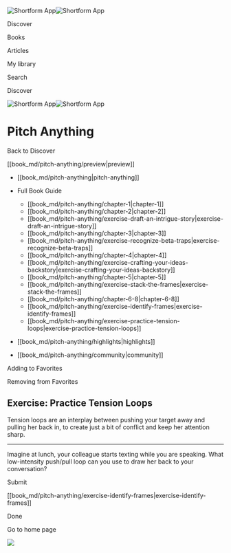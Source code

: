 ![Shortform App](/img/logo.36a2399e.svg)![Shortform App](/img/logo-dark.70c1b072.svg)

Discover

Books

Articles

My library

Search

Discover

![Shortform App](/img/logo.36a2399e.svg)![Shortform App](/img/logo-dark.70c1b072.svg)

# Pitch Anything

Back to Discover

[[book_md/pitch-anything/preview|preview]]

  * [[book_md/pitch-anything|pitch-anything]]
  * Full Book Guide

    * [[book_md/pitch-anything/chapter-1|chapter-1]]
    * [[book_md/pitch-anything/chapter-2|chapter-2]]
    * [[book_md/pitch-anything/exercise-draft-an-intrigue-story|exercise-draft-an-intrigue-story]]
    * [[book_md/pitch-anything/chapter-3|chapter-3]]
    * [[book_md/pitch-anything/exercise-recognize-beta-traps|exercise-recognize-beta-traps]]
    * [[book_md/pitch-anything/chapter-4|chapter-4]]
    * [[book_md/pitch-anything/exercise-crafting-your-ideas-backstory|exercise-crafting-your-ideas-backstory]]
    * [[book_md/pitch-anything/chapter-5|chapter-5]]
    * [[book_md/pitch-anything/exercise-stack-the-frames|exercise-stack-the-frames]]
    * [[book_md/pitch-anything/chapter-6-8|chapter-6-8]]
    * [[book_md/pitch-anything/exercise-identify-frames|exercise-identify-frames]]
    * [[book_md/pitch-anything/exercise-practice-tension-loops|exercise-practice-tension-loops]]
  * [[book_md/pitch-anything/highlights|highlights]]
  * [[book_md/pitch-anything/community|community]]



Adding to Favorites 

Removing from Favorites 

## Exercise: Practice Tension Loops

Tension loops are an interplay between pushing your target away and pulling her back in, to create just a bit of conflict and keep her attention sharp.

* * *

Imagine at lunch, your colleague starts texting while you are speaking. What low-intensity push/pull loop can you use to draw her back to your conversation?

Submit 

[[book_md/pitch-anything/exercise-identify-frames|exercise-identify-frames]]

Done

Go to home page 

![](https://bat.bing.com/action/0?ti=56018282&Ver=2&mid=cc1c8158-4d86-4568-b00e-f97791f0dbf5&sid=f30c5e70639211ee87d33f0876d93783&vid=f30c9700639211eeb3a75d830392c94f&vids=0&msclkid=N&pi=0&lg=en-US&sw=800&sh=600&sc=24&nwd=1&tl=Shortform%20%7C%20Pitch%20Anything&p=https%3A%2F%2Fwww.shortform.com%2Fapp%2Fbook%2Fpitch-anything%2Fexercise-practice-tension-loops&r=&lt=461&evt=pageLoad&sv=1&rn=70848)

